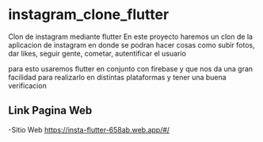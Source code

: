 # instagram_clone_flutter

Clon de instagram mediante flutter 
En este proyecto haremos un clon de la aplicacion de instagram en donde se podran hacer cosas como
subir fotos, dar likes, seguir gente, cometar, autentificar el usuario

para esto usaremos flutter en conjunto con firebase y que nos da una gran facilidad para realizarlo en
distintas plataformas y tener una buena verificacion

## Link Pagina Web

-Sitio Web https://insta-flutter-658ab.web.app/#/
